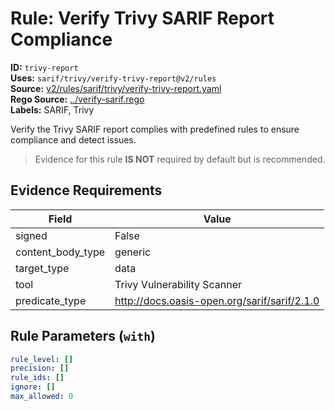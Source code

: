 # Rule: Verify Trivy SARIF Report Compliance  
**ID:** `trivy-report`  
**Uses:** `sarif/trivy/verify-trivy-report@v2/rules`  
**Source:** [v2/rules/sarif/trivy/verify-trivy-report.yaml](https://github.com/scribe-public/sample-policies/v2/rules/sarif/trivy/verify-trivy-report.yaml)  
**Rego Source:** [../verify-sarif.rego](https://github.com/scribe-public/sample-policies/v2/rules/sarif/trivy/../verify-sarif.rego)  
**Labels:** SARIF, Trivy  

Verify the Trivy SARIF report complies with predefined rules to ensure compliance and detect issues.

> Evidence for this rule **IS NOT** required by default but is recommended.


## Evidence Requirements  
| Field | Value |
|-------|-------|
| signed | False |
| content_body_type | generic |
| target_type | data |
| tool | Trivy Vulnerability Scanner |
| predicate_type | http://docs.oasis-open.org/sarif/sarif/2.1.0 |

## Rule Parameters (`with`)  
```yaml
rule_level: []
precision: []
rule_ids: []
ignore: []
max_allowed: 0
```

